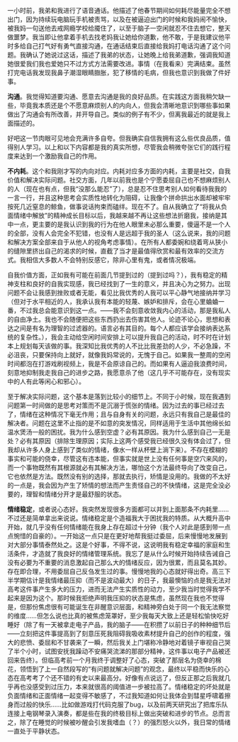 一小时前，我弟和我进行了语音通话。他描述了他春节期间如何耗尽能量完全不想出门，因为持续玩电脑玩手机被责骂，以及在被逼迫出门的时候和我妈闹不愉快，被我妈一句送他去戒网瘾学校给魇住了，以至于脑子一空闲就忍不住去想它，整天做噩梦。我当即让他拿着手机去找老妈我让她给你道歉，他不敢，于是我建议他平时多给自己打气好有勇气直接沟通，在通话结束后直接给我妈打电话沟通了这个问题。我确认了她说过这话，描述了我弟的状态，让她晚上给我弟道歉，强调我知道她很爱我们我也爱她只不过方式方法需要改进。事情（在我看来）完满结束。虽然打完电话我发现我鼻子潮湿眼睛臌胀，犯了移情的毛病，但我也意识到我做了件好事。

**沟通**。我觉得知道要沟通、愿意去沟通是我的良好品质。在实践这方面我稍欠缺一些，毕竟我本质还是个不愿意麻烦别人的内向人，但我会清晰地意识到哪些事如果做出了沟通会有所改善，并开导自己。类似的例子有不少，但离我最近的就是我上面描述的。

好吧这一节肉眼可见地会充满许多自夸。但我确实自信我拥有这么些优良品质，值得别人学习。以上和以下内容都是我的真实所想，尽管我会稍微夸张它们的践行程度来达到一个激励我自己的作用。

**不内耗**。这个和我刚才写的内向对应。内耗对应多方面的内耗，主要是社交，自我价值和解决实际问题。社交方面，几年以前我也是个宁愿委屈自己也不想麻烦别人的人（现在也有点，但我“没那么能忍”了），总是忍不住思考别人如何看待我我的一言一行，并且这种思考会实质性地转化为阻碍，让我像个拼命拱出水面却被牢牢按死几近窒息的鲸鱼，做事说话拘束而磕绊。现在不了。自从我确立了“将我从负面情绪中解放”的精神成长目标以后，我越来越不再让这些想法折磨我，接纳是其中一点，更主要的是我认识到我的行为在他人眼里未必那么重要，傻逼不是一个人的全部，没有人会完全不犯错，也没有人是远超于我的圣人（这么说来，我的问题和解决方案全部来自于从他人的视角考虑事情）。在所有人都委婉和绕着弯从狭小的缝隙里挤出自己的渴求的时候，直截了当才是最值得欣赏和最有效率的交流方式。我相信大多数人不会特别反感它，除非心里有鬼，或者情况极端。

自我价值方面，正如我有可能在前面几节提到过的（提到过吗？），我有稳定的精神支柱和良好的自我实现感，我已经找到了一生的意义，并且决心为之努力。出现问题不会让我感到挫败或者无能，看见比我优秀的人我可以平心静气地接纳并学习（但对于水平相近的人，我承认我有本能的轻蔑、嫉妒和排斥，会在心里蛐蛐一番，不过我总会能意识到这一点。——我不会刻意收敛我内心的活动，那是我私人的自由净土。我也不会随便把这些东西扔出去伤害其他人。论迹不论心，思想和表达之间是有名为理智的过滤器的。语言必有其目的。每个人都应该学会接纳表达系统的复杂性。），我会主动给空闲时间安排上可以提升我自己的活动，时不时在计划本上规划每天该做的事。我深知比我优秀的人不比比我差劲的人少，不必急躁，不必沮丧，只要保持向上就好，就像我妈常说的，无愧于自己。如果我一整周的空闲时间都泡在打游戏刷视频上，我是不会原谅自己的。而如果有人逼迫我浪费时间，刻意地抑制我走我自己的进步之路，我愿意杀了他（这几乎不可能存在，没有现实中的人有此等闲心和邪心）。

至于解决实际问题，这个基本是落到比较小的细节上。不同于小时候，现在我遇到问题第一时间做的是思考对策而不是沉溺于慌张的情绪。因为过去的事已经过去了，情绪在这种情况下毫无作用；且与自身有关的问题，永远只有我自己是最佳的解决者。问题在这里不止指的是不如意的突发情况，同样适用于生活中其他绵长如温水煲汤一般的困扰。我为什么感到空虚？必有其原因。我为什么感到自己一无是处？必有其原因（排除生理原因；实际上这两个感受我已经很久没有体会过了，但我却从许多人身上感到了类似的情绪，像水一样从杯壁上淌下来）。不存在模糊的事实和可能的侥幸，尽管这有违本能，但事实就是世上没有任何事是空穴来风的，而一个事物既然有其根源就必有其解决方法，哪怕这个方法最终导向了改变自己，它也依然是方法。既然没有别的选择，那就去执行，矫情是没用的。我做的不太好的一点是，我会因为产生了矫情的想法而产生责怪自己的不快情绪，这是完全没必要的，理智和情绪分开才是最舒服的状态。

**情绪稳定**，或者说心态好。我突然发现很多方面都可以并到上面那条不内耗里……不过还是简单拿出来说说。情绪稳定是个造福我大于困扰我的特质。从大概升高中开始，就几乎没有任何情绪能在我身上存在超过十分钟（我个人对此是感到带一点点惋惜的自豪的）。一开始这一点只是在更好地帮我挺过委屈，后来慢慢地发展到对大部分事情泰然处之。这是个好事，不得不说，这说明我有稳定幸福的家庭和生活条件，才造就了我良好的情绪管理系统。我忘了是从什么时候开始持续告诫自己没有必要为不重要的消息激起自己那么大的情绪反应，因为很累，而且莫名其妙。存在即合理，不用委屈自己反刍发生过的事。慢慢地我的心态就好得出奇。高三下半学期估计是我情绪最压抑（而不是波动最大）的日子，我最懊恼的点是我无法对高考这件事产生多大的压力，进而无法产生实质性的动力，至少我当时觉得我学不起来是因为这个。那时候我拒绝声明我压抑的状态是焦虑，虽然现在我也不觉得是，但那份焦虑很有可能诞生在非醒意识层面，和精神旁白处于同一个我无法察觉的维度……但怎么说也比真的被焦虑笼罩好，至少我每天大致上还是轻松愉快吃好睡好（除了有一天被拿走电子产品，我的脑子——在积攒了以前日子的种种细节后——立刻把这件事提高到了刻意压死我阻碍我吸收素材提升自己的创作的程度，强大的悲愤、委屈和不甘袭来了一瞬，然后我关上门堪称冷静地对着镜子审视自己哭了半个小时，试图安抚我躁动不安痛哭流涕的那部分精神，这件事以电子产品被还回来告终）。但临高考前一个月我终于调整好了心态，突破了那层名为侥幸的棉花，领悟到了上一自然段写的“有问题就解决问题”的观念，最终以平稳而快乐的心态在高考考了个还不错的有史以来最高分。好像有点说远了，但反正那之后我就几乎再也没感受到过压力，本来就很高的阈值进一步被拉高了。情绪稳定的坏处就是负面情绪和正面情绪一起变得不敏感了，不过我知道如何让我体会到彗星呼啸着擦身而过般的快乐……比如做游戏打代码克服了bug，以及前两天研究出了把库乐队连接上电钢琴录入演奏，都是些在我的终极目标上做出突破和进步的节点。总而言之，除了在睡觉的时候被吵醒会引发我嗜血（？）的强烈怒火以外，我日常的情绪一直处于平静状态。